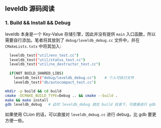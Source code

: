 
## leveldb 源码阅读

### 1. Build && Install && Debug

leveldb 本身是一个 Key-Value 存储引擎，因此并没有提供 `main` 入口函数，所以需要自行添加。笔者将其放到了 `debug/leveldb_debug.cc` 文件中，并在 `CMakeLists.txtx` 中将其加入:

```bash
  leveldb_test("util/env_test.cc")
  leveldb_test("util/status_test.cc")
  leveldb_test("util/no_destructor_test.cc")
  
  if(NOT BUILD_SHARED_LIBS)
    leveldb_test("debug/leveldb_debug.cc")    # 个人可执行文件
    leveldb_test("db/autocompact_test.cc")
```

```bash
mkdir -p build && cd build
cmake -DCMAKE_BUILD_TYPE=Debug .. && cmake --build .
make && make install
gdb leveldb_debug   # 此时 leveldb_debug 就在 build 目录下，可直接进行 gdb 调试
```

如果使用 CLion 的话，可以直接对 `leveldb_debug.cc` 进行 debug，比 gdb 要更方便一些。